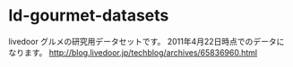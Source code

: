 ld-gourmet-datasets
========
livedoor グルメの研究用データセットです。
2011年4月22日時点でのデータになります。
 http://blog.livedoor.jp/techblog/archives/65836960.html


